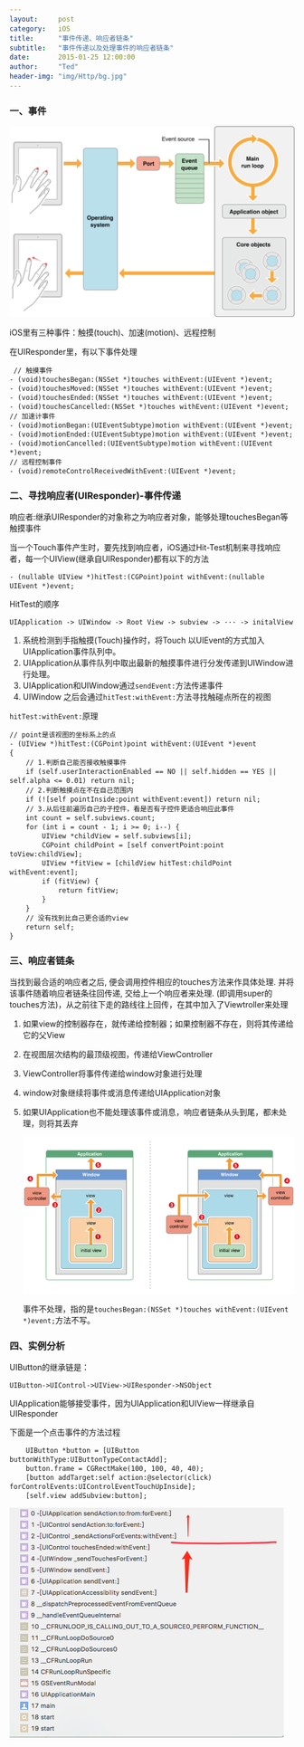 ```yaml
---
layout:     post
category:   iOS
title:      "事件传递、响应者链条"
subtitle:   "事件传递以及处理事件的响应者链条"
date:       2015-01-25 12:00:00
author:     "Ted"
header-img: "img/Http/bg.jpg"
---
```


### 一、事件

![](/img/Simple_2/19.png)

iOS里有三种事件：触摸(touch)、加速(motion)、远程控制

在UIResponder里，有以下事件处理

```objc
 // 触摸事件
- (void)touchesBegan:(NSSet *)touches withEvent:(UIEvent *)event;
- (void)touchesMoved:(NSSet *)touches withEvent:(UIEvent *)event;
- (void)touchesEnded:(NSSet *)touches withEvent:(UIEvent *)event;
- (void)touchesCancelled:(NSSet *)touches withEvent:(UIEvent *)event;
// 加速计事件
- (void)motionBegan:(UIEventSubtype)motion withEvent:(UIEvent *)event;
- (void)motionEnded:(UIEventSubtype)motion withEvent:(UIEvent *)event;
- (void)motionCancelled:(UIEventSubtype)motion withEvent:(UIEvent *)event;
// 远程控制事件
- (void)remoteControlReceivedWithEvent:(UIEvent *)event;
```

### 二、寻找响应者(UIResponder)-事件传递

响应者:继承UIResponder的对象称之为响应者对象，能够处理touchesBegan等触摸事件

当一个Touch事件产生时，要先找到响应者，iOS通过Hit-Test机制来寻找响应者，每一个UIView(继承自UIResponder)都有以下的方法

```objc
- (nullable UIView *)hitTest:(CGPoint)point withEvent:(nullable UIEvent *)event; 
```

HitTest的顺序

```objc
UIApplication -> UIWindow -> Root View -> subview -> ··· -> initalView
```

1. 系统检测到手指触摸(Touch)操作时，将Touch 以UIEvent的方式加入UIApplication事件队列中。
2. UIApplication从事件队列中取出最新的触摸事件进行分发传递到UIWindow进行处理。
3. UIApplication和UIWindow通过`sendEvent:`方法传递事件
4. UIWindow 之后会通过`hitTest:withEvent:`方法寻找触碰点所在的视图

`hitTest:withEvent:`原理

```objc
// point是该视图的坐标系上的点
- (UIView *)hitTest:(CGPoint)point withEvent:(UIEvent *)event
{
    // 1.判断自己能否接收触摸事件
    if (self.userInteractionEnabled == NO || self.hidden == YES || self.alpha <= 0.01) return nil;
    // 2.判断触摸点在不在自己范围内
    if (![self pointInside:point withEvent:event]) return nil;
    // 3.从后往前遍历自己的子控件，看是否有子控件更适合响应此事件
    int count = self.subviews.count;
    for (int i = count - 1; i >= 0; i--) {
        UIView *childView = self.subviews[i];
        CGPoint childPoint = [self convertPoint:point toView:childView];
        UIView *fitView = [childView hitTest:childPoint withEvent:event];
        if (fitView) {
            return fitView;
        }
    }
    // 没有找到比自己更合适的view
    return self;
}
```

### 三、响应者链条

当找到最合适的响应者之后, 便会调用控件相应的touches方法来作具体处理. 并将该事件随着响应者链条往回传递, 交给上一个响应者来处理. (即调用super的touches方法)，从之前往下走的路线往上回传，在其中加入了Viewtroller来处理

1. 如果view的控制器存在，就传递给控制器；如果控制器不存在，则将其传递给它的父View

2. 在视图层次结构的最顶级视图，传递给ViewController

3. ViewController将事件传递给window对象进行处理

4. window对象继续将事件或消息传递给UIApplication对象

5. 如果UIApplication也不能处理该事件或消息，响应者链条从头到尾，都未处理，则将其丢弃

   ![](/img/Simple_1/02.png)

   事件不处理，指的是`touchesBegan:(NSSet *)touches withEvent:(UIEvent *)event;`方法不写。

### 四、实例分析

UIButton的继承链是：

```
UIButton->UIControl->UIView->UIResponder->NSObject
```

UIApplication能够接受事件，因为UIApplication和UIView一样继承自UIResponder

下面是一个点击事件的方法过程

```objc
    UIButton *button = [UIButton buttonWithType:UIButtonTypeContactAdd];
    button.frame = CGRectMake(100, 100, 40, 40);
    [button addTarget:self action:@selector(click) forControlEvents:UIControlEventTouchUpInside];
    [self.view addSubview:button];
```

![](/img/Simple_1/38.png)